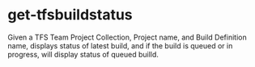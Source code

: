 # get-tfsbuildstatus

Given a TFS Team Project Collection, Project name, and Build Definition name, displays status of latest build, and if the build is queued or in progress, will display status of queued builld. 
